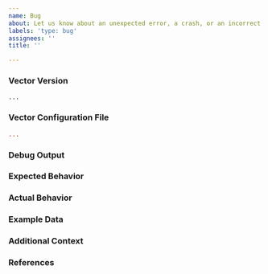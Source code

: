 ```yaml
---
name: Bug
about: Let us know about an unexpected error, a crash, or an incorrect behavior.
labels: 'type: bug'
assignees: ''
title: ''

---
```


<!--
Hi there,

Thank you for opening an issue. Please note that we try to keep the Vector issue tracker reserved for bug reports and feature requests. For general usage questions, please see: https://chat.vector.dev.
-->

### Vector Version

<!---
Run `vector --version` to show the version, and paste the result between the ``` marks below.

If you are not running the latest version of Vector, please try upgrading because your issue may have already been fixed.
-->

```
...
```

### Vector Configuration File

<!--
Paste the relevant parts of your `vector.toml` configuration between the ``` marks below.

!! If your config files contain sensitive information please remove it !!
-->

```toml
...
```

### Debug Output

<!--
Full debug output can be obtained by running Vector with the following:

```
RUST_BACKTRACE=full vector -vvv <rest of commands>
```

Please create a GitHub Gist containing the debug output. Please do _not_ paste the debug output in the issue, since debug output is long.

!! Debug output may contain sensitive information. Please review it before posting publicly. !!
-->


### Expected Behavior

<!--
What should have happened?
-->

### Actual Behavior

<!--
What actually happened?
-->

### Example Data

<!--
Please provide any example data that will help debug the issue, for example:

```
201.69.207.46 - kemmer6752 [07/06/2019:14:53:55 -0400] "PATCH /innovative/interfaces" 301 669
```
-->

### Additional Context

<!--
Is there anything atypical about your situation that we should know? For example: is Vector running in Kubernetes? Are you passing any unusual command line options or environment variables to opt-in to non-default behavior?
-->

### References

<!--
Are there any other GitHub issues (open or closed) or Pull Requests that should be linked here? For example:

- #6017

-->
